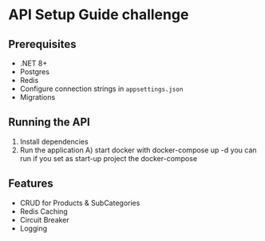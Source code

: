 # API Setup Guide challenge

## Prerequisites
- .NET 8+
- Postgres
- Redis
- Configure connection strings in `appsettings.json`
- Migrations

## Running the API
1. Install dependencies
2. Run the application
  A) start docker with docker-compose up -d
you can run if you set as start-up project the docker-compose 

## Features
- CRUD for Products & SubCategories
- Redis Caching
- Circuit Breaker
- Logging
